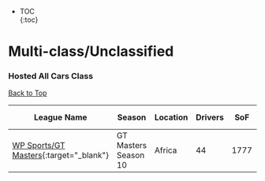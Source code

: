 * TOC  
{:toc}

# Multi-class/Unclassified

### Hosted All Cars Class

[Back to Top](#)  

| League Name | Season | Location | Drivers | SoF | Setup | Upcoming Race | New York | London | Sydney |
|-----------------------------------------------------------------------------------------------------------------|--------------------|--------|-------|----|-----|--------------------------------|-------------------------|-------------------------|--------------------------|
|[WP Sports/GT Masters](https://members.iracing.com/membersite/member/LeagueView.do?league=5539){:target="_blank"} |GT Masters Season 10 |Africa |44 |1777 | |Hockenheimring Baden-Württemberg |Mon, April 22 02:00PM EDT |Mon, April 22 07:00PM BST |Tue, April 23 04:00AM AEST |


